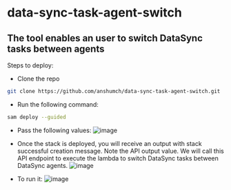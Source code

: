 # data-sync-task-agent-switch

## The tool enables an user to switch DataSync tasks between agents

Steps to deploy:
- Clone the repo
````bash
git clone https://github.com/anshumch/data-sync-task-agent-switch.git
````
- Run the following command:
````bash
sam deploy --guided
````
- Pass the following values:
![image](https://user-images.githubusercontent.com/100800132/168938651-e38dcafc-cae6-4057-9da6-5345521c6aac.png)

- Once the stack is deployed, you will receive an output with stack successful creation message. Note the API output value. We will call this API endpoint to execute the lambda to switch DataSync tasks between DataSync agents.
![image](https://user-images.githubusercontent.com/100800132/169391553-f003e402-4b5e-422d-a80e-f1d2f48bdf2b.png)

- To run it:
![image](https://user-images.githubusercontent.com/100800132/169392222-9b2f5f18-646c-4cf0-ad20-776868181118.png)
